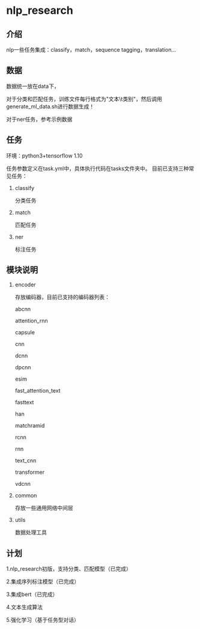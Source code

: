 # nlp_research


## 介绍
nlp一些任务集成：classify，match，sequence tagging，translation...

## 数据
  数据统一放在data下，

  对于分类和匹配任务，训练文件每行格式为"文本\t类别"，然后调用generate_ml_data.sh进行数据生成！

  对于ner任务，参考示例数据

## 任务
环境：python3+tensorflow 1.10

任务参数定义在task.yml中，具体执行代码在tasks文件夹中。
目前已支持三种常见任务：

1. classify

    分类任务

2. match

    匹配任务

3. ner

    标注任务

## 模块说明

1. encoder

    存放编码器，目前已支持的编码器列表：
    
    abcnn
    
    attention_rnn
    
    capsule
    
    cnn
    
    dcnn
    
    dpcnn
    
    esim
    
    fast_attention_text
    
    fasttext
    
    han
    
    matchramid
    
    rcnn
    
    rnn
    
    text_cnn
    
    transformer
    
    vdcnn
    

2. common

    存放一些通用网络中间层

3. utils

    数据处理工具

## 计划
1.nlp_research初版，支持分类、匹配模型（已完成）

2.集成序列标注模型（已完成）

3.集成bert（已完成）

4.文本生成算法

5.强化学习（基于任务型对话）








